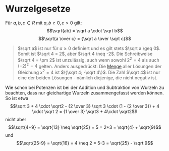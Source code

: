 # Wurzelgesetze
Für $a,b,c \in R$ mit $a,b \geq 0, c > 0$ gilt: $$\sqrt{ab} = \sqrt a \cdot \sqrt b$$$$\sqrt{a \over c} = {\sqrt a \over \sqrt c}$$
>$\sqrt a$ ist nur für $a \geq 0$ definiert und es gilt stets $\sqrt a \geq 0$. Somit ist $\sqrt 4 = 2$, aber $\sqrt 4 \neq -2$.
>Die Schreibweise $\sqrt 4 = \pm 2$ ist unzulässig, auch wenn sowohl $2^2 = 4$  als auch $(-2)^2 = 4$ gelten. Anders ausgedrückt: Die [Menge](Mengen.md) aller Lösungen der Gleichung $x^2 = 4$ ist $\{\sqrt 4; -\sqrt 4\}$. Die Zahl $\sqrt 4$ ist nur eine der beiden Lösungen - nämlich diejenige, die nicht negativ ist.

Wie schon bei Potenzen ist bei der Addition und Subtraktion von Wurzeln zu beachten, dass nur gleichartige Wurzeln zusammengefasst werden können. So ist etwa
$$\sqrt 3 + 4 \cdot \sqrt2 - {2 \over 3} \sqrt 3 \cdot (1 - {2 \over 3}) + 4 \cdot \sqrt 2 = {1 \over 3} \sqrt3 + 4\cdot \sqrt2$$
nicht aber $$\sqrt{4+9} = \sqrt{13} \neq \sqrt{25} = 5 = 2+3 = \sqrt{4} + \sqrt{9}$$ und $$\sqrt{25-9} = \sqrt{16} = 4 \neq 2 = 5-3 = \sqrt{25} - \sqrt 9$$